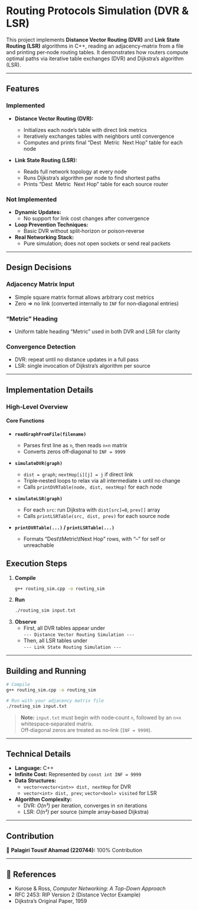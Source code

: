 # Routing Protocols Simulation (DVR & LSR)

This project implements **Distance Vector Routing (DVR)** and **Link State Routing (LSR)** algorithms in C++, reading an adjacency‑matrix from a file and printing per‑node routing tables. It demonstrates how routers compute optimal paths via iterative table exchanges (DVR) and Dijkstra’s algorithm (LSR).

---

## Features

### Implemented

- **Distance Vector Routing (DVR):**
  - Initializes each node’s table with direct link metrics
  - Iteratively exchanges tables with neighbors until convergence
  - Computes and prints final “Dest  Metric  Next Hop” table for each node

- **Link State Routing (LSR):**
  - Reads full network topology at every node
  - Runs Dijkstra’s algorithm per node to find shortest paths
  - Prints “Dest  Metric  Next Hop” table for each source router

### Not Implemented

- **Dynamic Updates:**  
  - No support for link cost changes after convergence
- **Loop Prevention Techniques:**  
  - Basic DVR without split‐horizon or poison‐reverse
- **Real Networking Stack:**  
  - Pure simulation; does not open sockets or send real packets

---

## Design Decisions

### Adjacency Matrix Input

- Simple square matrix format allows arbitrary cost metrics  
- Zero ⇒ no link (converted internally to `INF` for non‑diagonal entries)

### “Metric” Heading

- Uniform table heading “Metric” used in both DVR and LSR for clarity

### Convergence Detection

- DVR: repeat until no distance updates in a full pass  
- LSR: single invocation of Dijkstra’s algorithm per source

---

## Implementation Details

### High‑Level Overview

#### Core Functions

- **`readGraphFromFile(filename)`**  
  - Parses first line as `n`, then reads `n×n` matrix  
  - Converts zeros off‑diagonal to `INF = 9999`

- **`simulateDVR(graph)`**  
  - `dist = graph`; `nextHop[i][j] = j` if direct link  
  - Triple‑nested loops to relax via all intermediate `k` until no change  
  - Calls `printDVRTable(node, dist, nextHop)` for each node

- **`simulateLSR(graph)`**  
  - For each `src`: run Dijkstra with `dist[src]=0`, `prev[]` array  
  - Calls `printLSRTable(src, dist, prev)` for each source node

- **`printDVRTable(...)` / `printLSRTable(...)`**  
  - Formats “Dest\tMetric\tNext Hop” rows, with “–” for self or unreachable



## Execution Steps

1. **Compile**  
   ```bash
   g++ routing_sim.cpp -o routing_sim
   ```
2. **Run**  
   ```bash
   ./routing_sim input.txt
   ```
3. **Observe**  
   - First, all DVR tables appear under  
     `--- Distance Vector Routing Simulation ---`  
   - Then, all LSR tables under  
     `--- Link State Routing Simulation ---`

---

## Building and Running

```bash
# Compile
g++ routing_sim.cpp -o routing_sim

# Run with your adjacency matrix file
./routing_sim input.txt
```

> **Note:** `input.txt` must begin with node‐count `n`, followed by an `n×n` whitespace‑separated matrix.  
> Off‑diagonal zeros are treated as no‑link (`INF = 9999`).

---

## Technical Details

- **Language:** C++  
- **Infinite Cost:** Represented by `const int INF = 9999`  
- **Data Structures:**  
  - `vector<vector<int>> dist, nextHop` for DVR  
  - `vector<int> dist, prev`; `vector<bool> visited` for LSR  
- **Algorithm Complexity:**  
  - DVR: *O(n³)* per iteration, converges in ≤*n* iterations  
  - LSR: *O(n²)* per source (simple array‑based Dijkstra)

---

## Contribution

👤 **Palagiri Tousif Ahamad (220744):** 100% Contribution

---

## 🔹 References

- Kurose & Ross, _Computer Networking: A Top-Down Approach_  
- RFC 2453: RIP Version 2 (Distance Vector Example)  
- Dijkstra’s Original Paper, 1959  
```
